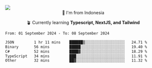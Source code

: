 
<img align = "center" src="https://readme-typing-svg.herokuapp.com?font=Fira+Code&size=25&pause=1000&color=00F713&center=true&vCenter=true&random=false&width=850&height=70&lines=Hi+There+%F0%9F%91%8B%2C+Im+Julian+Caesar;"/>
<br>

<div align = "center">
  📌 I'm from Indonesia
  
  🪴 Currently learning **Typescript, NextJS, and Tailwind**
</div>

<!--START_SECTION:waka-->

```txt
From: 01 September 2024 - To: 08 September 2024

JSON         1 hr 11 mins    ██████▒░░░░░░░░░░░░░░░░░░   24.71 %
Binary       56 mins         █████░░░░░░░░░░░░░░░░░░░░   19.40 %
C#           52 mins         ████▓░░░░░░░░░░░░░░░░░░░░   18.29 %
TypeScript   34 mins         ███░░░░░░░░░░░░░░░░░░░░░░   11.91 %
Other        32 mins         ██▓░░░░░░░░░░░░░░░░░░░░░░   11.32 %
```

<!--END_SECTION:waka-->
